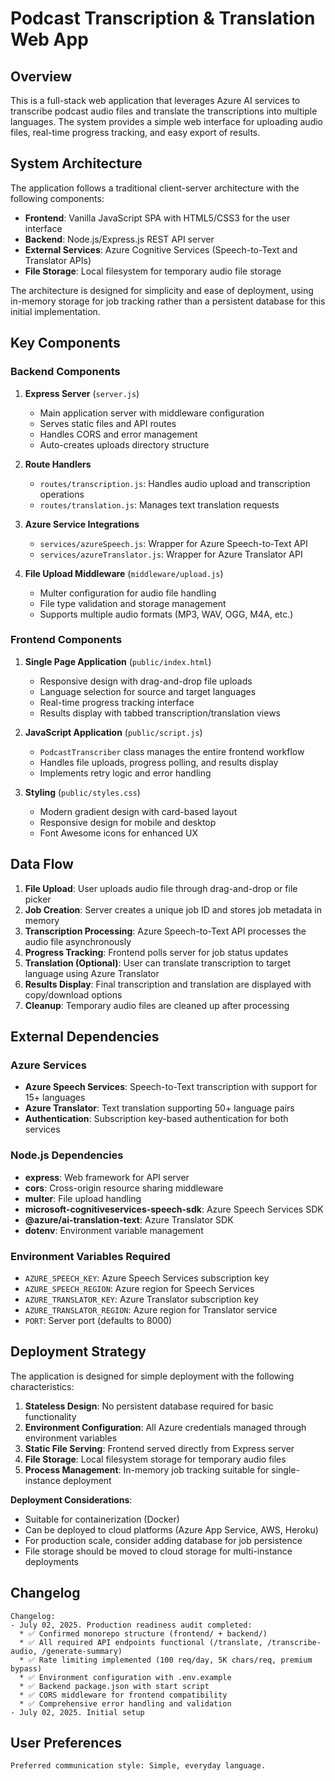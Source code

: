 # Podcast Transcription & Translation Web App

## Overview

This is a full-stack web application that leverages Azure AI services to transcribe podcast audio files and translate the transcriptions into multiple languages. The system provides a simple web interface for uploading audio files, real-time progress tracking, and easy export of results.

## System Architecture

The application follows a traditional client-server architecture with the following components:

- **Frontend**: Vanilla JavaScript SPA with HTML5/CSS3 for the user interface
- **Backend**: Node.js/Express.js REST API server
- **External Services**: Azure Cognitive Services (Speech-to-Text and Translator APIs)
- **File Storage**: Local filesystem for temporary audio file storage

The architecture is designed for simplicity and ease of deployment, using in-memory storage for job tracking rather than a persistent database for this initial implementation.

## Key Components

### Backend Components

1. **Express Server** (`server.js`)
   - Main application server with middleware configuration
   - Serves static files and API routes
   - Handles CORS and error management
   - Auto-creates uploads directory structure

2. **Route Handlers**
   - `routes/transcription.js`: Handles audio upload and transcription operations
   - `routes/translation.js`: Manages text translation requests

3. **Azure Service Integrations**
   - `services/azureSpeech.js`: Wrapper for Azure Speech-to-Text API
   - `services/azureTranslator.js`: Wrapper for Azure Translator API

4. **File Upload Middleware** (`middleware/upload.js`)
   - Multer configuration for audio file handling
   - File type validation and storage management
   - Supports multiple audio formats (MP3, WAV, OGG, M4A, etc.)

### Frontend Components

1. **Single Page Application** (`public/index.html`)
   - Responsive design with drag-and-drop file uploads
   - Language selection for source and target languages
   - Real-time progress tracking interface
   - Results display with tabbed transcription/translation views

2. **JavaScript Application** (`public/script.js`)
   - `PodcastTranscriber` class manages the entire frontend workflow
   - Handles file uploads, progress polling, and results display
   - Implements retry logic and error handling

3. **Styling** (`public/styles.css`)
   - Modern gradient design with card-based layout
   - Responsive design for mobile and desktop
   - Font Awesome icons for enhanced UX

## Data Flow

1. **File Upload**: User uploads audio file through drag-and-drop or file picker
2. **Job Creation**: Server creates a unique job ID and stores job metadata in memory
3. **Transcription Processing**: Azure Speech-to-Text API processes the audio file asynchronously
4. **Progress Tracking**: Frontend polls server for job status updates
5. **Translation (Optional)**: User can translate transcription to target language using Azure Translator
6. **Results Display**: Final transcription and translation are displayed with copy/download options
7. **Cleanup**: Temporary audio files are cleaned up after processing

## External Dependencies

### Azure Services
- **Azure Speech Services**: Speech-to-Text transcription with support for 15+ languages
- **Azure Translator**: Text translation supporting 50+ language pairs
- **Authentication**: Subscription key-based authentication for both services

### Node.js Dependencies
- **express**: Web framework for API server
- **cors**: Cross-origin resource sharing middleware
- **multer**: File upload handling
- **microsoft-cognitiveservices-speech-sdk**: Azure Speech Services SDK
- **@azure/ai-translation-text**: Azure Translator SDK
- **dotenv**: Environment variable management

### Environment Variables Required
- `AZURE_SPEECH_KEY`: Azure Speech Services subscription key
- `AZURE_SPEECH_REGION`: Azure region for Speech Services
- `AZURE_TRANSLATOR_KEY`: Azure Translator subscription key
- `AZURE_TRANSLATOR_REGION`: Azure region for Translator service
- `PORT`: Server port (defaults to 8000)

## Deployment Strategy

The application is designed for simple deployment with the following characteristics:

1. **Stateless Design**: No persistent database required for basic functionality
2. **Environment Configuration**: All Azure credentials managed through environment variables
3. **Static File Serving**: Frontend served directly from Express server
4. **File Storage**: Local filesystem storage for temporary audio files
5. **Process Management**: In-memory job tracking suitable for single-instance deployment

**Deployment Considerations**:
- Suitable for containerization (Docker)
- Can be deployed to cloud platforms (Azure App Service, AWS, Heroku)
- For production scale, consider adding database for job persistence
- File storage should be moved to cloud storage for multi-instance deployments

## Changelog

```
Changelog:
- July 02, 2025. Production readiness audit completed:
  * ✅ Confirmed monorepo structure (frontend/ + backend/)
  * ✅ All required API endpoints functional (/translate, /transcribe-audio, /generate-summary)
  * ✅ Rate limiting implemented (100 req/day, 5K chars/req, premium bypass)
  * ✅ Environment configuration with .env.example
  * ✅ Backend package.json with start script
  * ✅ CORS middleware for frontend compatibility
  * ✅ Comprehensive error handling and validation
- July 02, 2025. Initial setup
```

## User Preferences

```
Preferred communication style: Simple, everyday language.
```